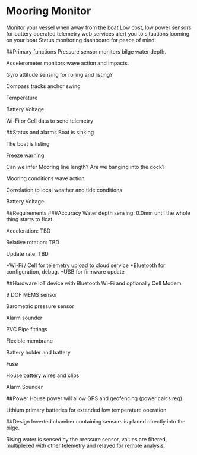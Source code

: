 # Mooring Monitor
Monitor your vessel when away from the boat
Low cost, low power sensors for battery operated telemetry
web services alert you to situations looming on your boat
Status monitoring dashboard for peace of mind.

##Primary functions
Pressure sensor monitors bilge water depth. 

Accelerometer monitors wave action and impacts.

Gyro attitude sensing for rolling and listing?

Compass tracks anchor swing

Temperature

Battery Voltage

Wi-Fi or Cell data to send telemetry

##Status and alarms
Boat is sinking

The boat is listing

Freeze warning

Can we infer Mooring line length? Are we banging into the dock?

Mooring conditions wave action

Correlation to local weather and tide conditions

Battery Voltage

##Requirements
###Accuracy
Water depth sensing:  0.0mm until the whole thing starts to float.

Acceleration: TBD

Relative rotation: TBD

Update rate: TBD

*Wi-Fi / Cell for telemetry upload to cloud service
*Bluetooth for configuration, debug.
*USB for firmware update

##Hardware
IoT device with Bluetooth Wi-Fi and optionally Cell Modem

9 DOF MEMS sensor

Barometric pressure sensor

Alarm sounder

PVC Pipe fittings

Flexible membrane 

Battery holder and battery

Fuse

House battery wires and clips

Alarm Sounder


##Power
House power will allow GPS and geofencing (power calcs req)

Lithium primary batteries for extended low temperature  operation

##Design
Inverted chamber containing sensors is placed directly into the bilge.

Rising water is sensed by the pressure sensor, values are filtered, multiplexed with other telemetry and relayed for remote analysis.

